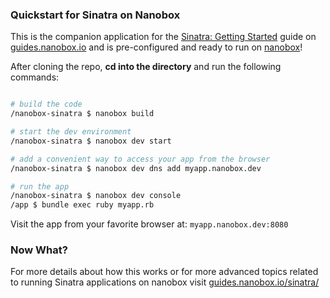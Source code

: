 ### Quickstart for Sinatra on Nanobox
This is the companion application for the [Sinatra: Getting Started](https://guides.nanobox.io/sinatra/) guide on [guides.nanobox.io](https://guides.nanobox.io) and is pre-configured and ready to run on [nanobox](https://desktop.nanobox.io/)!

After cloning the repo, **cd into the directory** and run the following commands:

``` bash

# build the code
/nanobox-sinatra $ nanobox build

# start the dev environment
/nanobox-sinatra $ nanobox dev start

# add a convenient way to access your app from the browser
/nanobox-sinatra $ nanobox dev dns add myapp.nanobox.dev

# run the app
/nanobox-sinatra $ nanobox dev console
/app $ bundle exec ruby myapp.rb
```

Visit the app from your favorite browser at: `myapp.nanobox.dev:8080`

### Now What?
For more details about how this works or for more advanced topics related to running Sinatra applications on nanobox visit [guides.nanobox.io/sinatra/](https://guides.nanobox.io/sinatra/)
